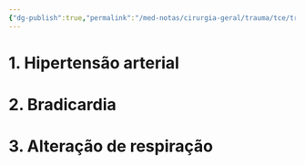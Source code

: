 ```yaml
---
{"dg-publish":true,"permalink":"/med-notas/cirurgia-geral/trauma/tce/triade-de-cushing/"}
---
```


# 1. Hipertensão arterial
# 2. Bradicardia
# 3. Alteração de respiração